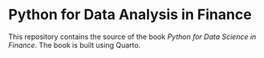 # Python for Data Analysis in Finance
This repository contains the source of the book *Python for Data Science in Finance*. The book is built using Quarto.
